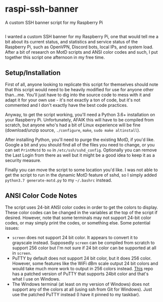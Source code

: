 # raspi-ssh-banner
A custom SSH banner script for my Raspberry Pi

##
I wanted a custom SSH banner for my Raspberry Pi, one that would tell me a bit about its current status, and statistics
and service status of the Raspberry Pi, such as OpenVPN, Discord bots, local IPs, and system load. After a bit of 
research on MotD scripts and ANSI color codes and such, I put together this script one afternoon in my free time.

## Setup/Installation
First of all, anyone looking to replicate this script for themselves should note that this script would need to be 
heavily modified for use for anyone other than...me. You'll just have to dig into the source code to mess with it and 
adapt it for your own use - it's not exactly a ton of code, but it's not commented and I don't exactly have the best 
code practices. 

Anyway, to get the script working, you'll need a Python 3.6+ installation on your Raspberry Pi. Unfortunately, AFAIK
this will have to be compiled from scratch, but anyone who's had a bit of Linux experience will be fine (download/unzip 
source, `./configure`, `make`, `sudo make altinstall`). 

After installing Python, you'll need to purge the existing MotD, if you'd like. Google a bit and you should find all of 
the files you need to change, or you can set `PrintMotd` to `no` in `/etc/ssh/sshd_config`. Optionally you can remove 
the Last Login from there as well but it might be a good idea to keep it as a security measure.

Finally you can move the script to some location you'd like. I was not able to get the script to run in the dynamic MotD
feature of sshd, so I simply added `python3.7 generate-motd.py` to my `~/.bashrc` instead.

## ANSI Color Code Notes
The script uses 24-bit ANSI color codes in order to get the colors to display. These color codes can be changed in the
variables at the top of the script if desired. However, note that some terminals may not support 24-bit color codes, or
may simply print the codes, or something else. Some potential issues:

 - `screen` does not support 24 bit color. It appears to convert it to grayscale instead. Supposedly `screen` can be 
 compiled from scratch to support 256 color but I'm not sure if 24 bit color can be supported at all in `screen`.
 - PuTTY by default does not support 24 bit color, but it does 256 color. However, some features like the WiFi dBm scale
 output 24 bit colors and would take much more work to output in 256 colors instead. [This](https://github.com/rdebath/PuTTY)
 repo has a patched version of PuTTY that supports 24bit color and that's what I use on Windows.
 - The Windows terminal (at least on my version of Windows) does not support any of the colors at all (using ssh from
 Git for Windows). Just use the patched PuTTY instead (I have it pinned to my taskbar).
